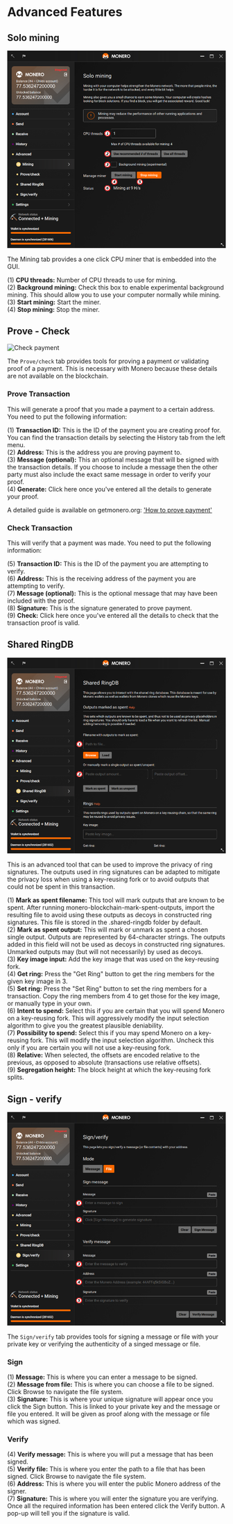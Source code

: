 # Advanced Features

## Solo mining
![mining](media/black_mining.png)

The Mining tab provides a one click CPU miner that is embedded into the GUI.

(1) **CPU threads:** Number of CPU threads to use for mining.    
(2) **Background mining:** Check this box to enable experimental background mining. This should allow you to use your computer normally while mining.    
(3) **Start mining:** Start the miner.    
(4) **Stop mining:** Stop the miner.    

## Prove - Check
![Check payment](media/black_prove-check.png)

The `Prove/check` tab provides tools for proving a payment or validating proof of a payment. This is necessary with Monero because these details are not available on the blockchain.

### Prove Transaction
This will generate a proof that you made a payment to a certain address. You need to put the following information:

(1) **Transaction ID:** This is the ID of the payment you are creating proof for. You can find the transaction details by selecting the History tab from the left menu.    
(2) **Address:** This is the address you are proving payment to.    
(3) **Message (optional):** This an optional message that will be signed with the transaction details. If you choose to include a message then the other party must also include the exact same message in order to verify your proof.    
(4) **Generate:** Click here once you've entered all the details to generate your proof.
&nbsp;

A detailed guide is available on getmonero.org: ['How to prove payment'](https://getmonero.org/resources/user-guides/prove-payment.html)

### Check Transaction
This will verify that a payment was made. You need to put the following information:

(5) **Transaction ID:** This is the ID of the payment you are attempting to verify.    
(6) **Address:** This is the receiving address of the payment you are attempting to verify.    
(7) **Message (optional):** This is the optional message that may have been included with the proof.    
(8) **Signature:** This is the signature generated to prove payment.    
(9) **Check:** Click here once you've entered all the details to check that the transaction proof is valid.    

## Shared RingDB
![shared ringdb](media/black_sharedringdb.png)

This is an advanced tool that can be used to improve the privacy of ring signatures. The outputs used in ring signatures can be adapted to mitigate the privacy loss when using a key-reusing fork or to avoid outputs that could not be spent in this transaction.

(1) **Mark as spent filename:** This tool will mark outputs that are known to be spent. After running monero-blockchain-mark-spent-outputs, import the resulting file to avoid using these outputs as decoys in constructed ring signatures. This file is stored in the .shared-ringdb folder by default.    
(2) **Mark as spent output:** This will mark or unmark as spent a chosen single output. Outputs are represented by 64-character strings. The outputs added in this field will not be used as decoys in constructed ring signatures. Unmarked outputs may (but will not necessarily) by used as decoys.    
(3) **Key image input:** Add the key image that was used on the key-reusing fork.    
(4) **Get ring:** Press the "Get Ring" button to get the ring members for the given key image in 3.    
(5) **Set ring:** Press the "Set Ring" button to set the ring members for a transaction. Copy the ring members from 4 to get those for the key image, or manually type in your own.    
(6) **Intent to spend:** Select this if you are certain that you will spend Monero on a key-reusing fork. This will aggressively modify the input selection algorithm to give you the greatest plausible deniability.    
(7) **Possibility to spend:** Select this if you may spend Monero on a key-reusing fork. This will modify the input selection algorithm. Uncheck this only if you are certain you will not use a key-reusing fork.    
(8) **Relative:** When selected, the offsets are encoded relative to the previous, as opposed to absolute (transactions use relative offsets).    
(9) **Segregation height:** The block height at which the key-reusing fork splits.    

## Sign - verify
![sign/verify](media/black_sign-verify.png)

The `Sign/verify` tab provides tools for signing a message or file with your private key or verifying the authenticity of a singed message or file.

### Sign

(1) **Message:** This is where you can enter a message to be signed.    
(2) **Message from file:** This is where you can choose a file to be signed. Click Browse to navigate the file system.    
(3) **Signature:** This is where your unique signature will appear once you click the Sign button. This is linked to your private key and the message or file you entered. It will be given as proof along with the message or file which was signed.    

### Verify

(4) **Verify message:** This is where you will put a message that has been signed.    
(5) **Verify file:** This is where you enter the path to a file that has been signed. Click Browse to navigate the file system.    
(6) **Address:** This is where you will enter the public Monero address of the signer.    
(7) **Signature:** This is where you will enter the signature you are verifying. Once all the required information has been entered click the Verify button. A pop-up will tell you if the signature is valid.    
